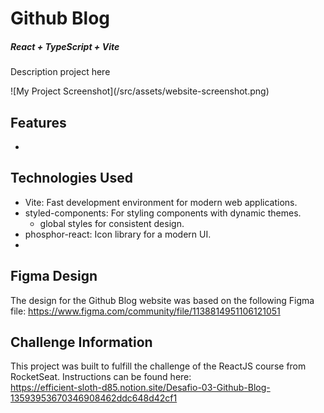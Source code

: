 # Github Blog

##### React + TypeScript + Vite

Description project here <edit here>

<edit below>
![My Project Screenshot](/src/assets/website-screenshot.png)

## Features

- <edit here>

## Technologies Used

- Vite: Fast development environment for modern web applications.
- styled-components: For styling components with dynamic themes.
    - global styles for consistent design.
- phosphor-react: Icon library for a modern UI.
- 

## Figma Design

The design for the Github Blog website was based on the following Figma file:
https://www.figma.com/community/file/1138814951106121051

## Challenge Information

This project was built to fulfill the challenge of the ReactJS course from RocketSeat.
Instructions can be found here:<br>
https://efficient-sloth-d85.notion.site/Desafio-03-Github-Blog-13593953670346908462ddc648d42cf1

